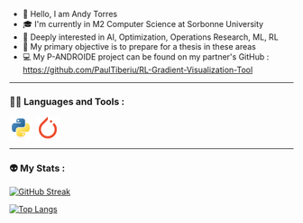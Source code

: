 - 👋 Hello, I am Andy Torres
- 🎓 I'm currently in M2 Computer Science at Sorbonne University
- 👀 Deeply interested in AI, Optimization, Operations Research, ML, RL
- 🥼 My primary objective is to prepare for a thesis in these areas
- 💻 My P-ANDROIDE project can be found on my partner's GitHub : https://github.com/PaulTiberiu/RL-Gradient-Visualization-Tool

---

### 👨‍💻 Languages and Tools :
<div>
  <img src="https://github.com/devicons/devicon/blob/master/icons/python/python-original.svg" width="40" height="40" />&nbsp;
  <img src="https://github.com/devicons/devicon/blob/master/icons/pytorch/pytorch-original.svg" width="40" height="40" />&nbsp;
</div>

---

### 👽 My Stats :
          
[![GitHub Streak](http://github-readme-streak-stats.herokuapp.com?user=kaiserLemon&theme=dark&background=000000)](https://git.io/streak-stats)

[![Top Langs](https://github-readme-stats.vercel.app/api/top-langs/?username=kaiserLemon&layout=compact&theme=vision-friendly-dark)](https://github.com/anuraghazra/github-readme-stats)




<!--
**kaiserLemon/kaiserLemon** is a ✨ _special_ ✨ repository because its `README.md` (this file) appears on your GitHub profile.

Here are some ideas to get you started:

- 🔭 I’m currently working on ...
- 🌱 I’m currently learning ...
- 👯 I’m looking to collaborate on ...
- 🤔 I’m looking for help with ...
- 💬 Ask me about ...
- 📫 How to reach me: ...
- 😄 Pronouns: ...
- ⚡ Fun fact: ...
-->
